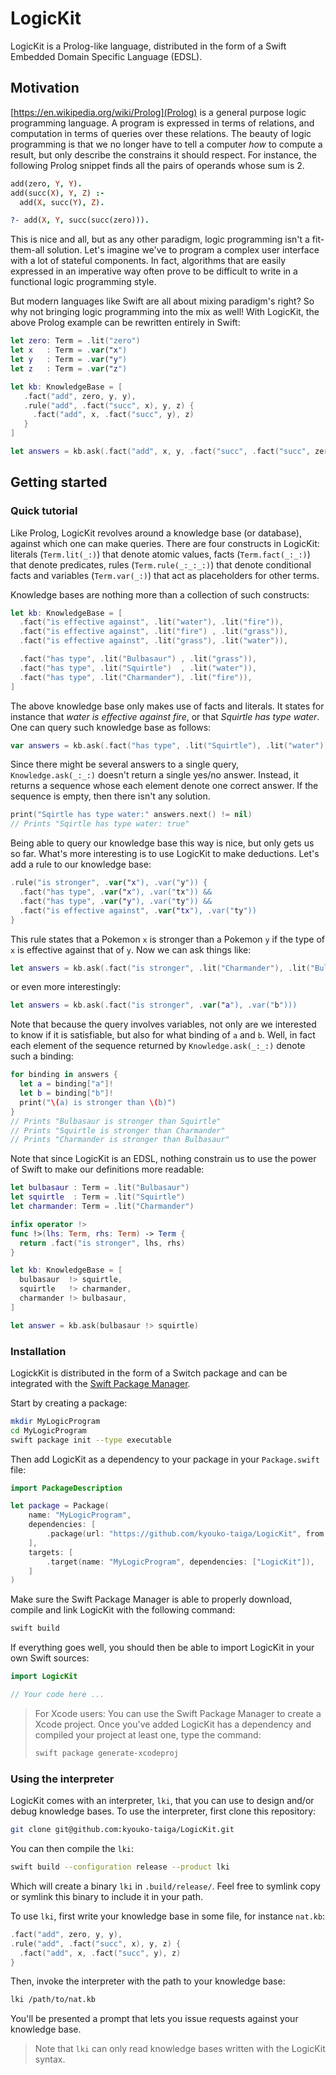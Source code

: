 # LogicKit

LogicKit is a Prolog-like language,
distributed in the form of a Swift Embedded Domain Specific Language (EDSL).

## Motivation

[https://en.wikipedia.org/wiki/Prolog](Prolog) is a general purpose logic programming language.
A program is expressed in terms of relations,
and computation in terms of queries over these relations.
The beauty of logic programming is that
we no longer have to tell a computer *how* to compute a result,
but only describe the constrains it should respect.
For instance, the following Prolog snippet finds all the pairs of operands whose sum is 2.

```prolog
add(zero, Y, Y).
add(succ(X), Y, Z) :-
  add(X, succ(Y), Z).

?- add(X, Y, succ(succ(zero))).
```

This is nice and all, but as any other paradigm, logic programming isn't a fit-them-all solution.
Let's imagine we've to program a complex user interface with a lot of stateful components.
In fact, algorithms that are easily expressed in an imperative way
often prove to be difficult to write in a functional logic programming style.

But modern languages like Swift are all about mixing paradigm's right?
So why not bringing logic programming into the mix as well!
With LogicKit, the above Prolog example can be rewritten entirely in Swift:

```swift
let zero: Term = .lit("zero")
let x   : Term = .var("x")
let y   : Term = .var("y")
let z   : Term = .var("z")

let kb: KnowledgeBase = [
   .fact("add", zero, y, y),
   .rule("add", .fact("succ", x), y, z) {
     .fact("add", x, .fact("succ", y), z)
   }
]

let answers = kb.ask(.fact("add", x, y, .fact("succ", .fact("succ", zero))))
```

## Getting started

### Quick tutorial

Like Prolog, LogicKit revolves around a knowledge base (or database),
against which one can make queries.
There are four constructs in LogicKit:
literals (`Term.lit(_:)`) that denote atomic values,
facts (`Term.fact(_:_:)`) that denote predicates,
rules (`Term.rule(_:_:_:)`) that denote conditional facts and
variables (`Term.var(_:)`) that act as placeholders for other terms.

Knowledge bases are nothing more than a collection of such constructs:

```swift
let kb: KnowledgeBase = [
  .fact("is effective against", .lit("water"), .lit("fire")),
  .fact("is effective against", .lit("fire") , .lit("grass")),
  .fact("is effective against", .lit("grass"), .lit("water")),

  .fact("has type", .lit("Bulbasaur") , .lit("grass")),
  .fact("has type", .lit("Squirtle")  , .lit("water")),
  .fact("has type", .lit("Charmander"), .lit("fire")),
]
```

The above knowledge base only makes use of facts and literals.
It states for instance that *water is effective against fire*,
or that *Squirtle has type water*.
One can query such knowledge base as follows:

```swift
var answers = kb.ask(.fact("has type", .lit("Squirtle"), .lit("water")))
```

Since there might be several answers to a single query,
`Knowledge.ask(_:_:)` doesn't return a single yes/no answer.
Instead, it returns a sequence whose each element denote one correct answer.
If the sequence is empty, then there isn't any solution.

```swift
print("Sqirtle has type water:" answers.next() != nil)
// Prints "Sqirtle has type water: true"
```

Being able to query our knowledge base this way is nice,
but only gets us so far.
What's more interesting is to use LogicKit to make deductions.
Let's add a rule to our knowledge base:

```swift
.rule("is stronger", .var("x"), .var("y")) {
  .fact("has type", .var("x"), .var("tx")) &&
  .fact("has type", .var("y"), .var("ty")) &&
  .fact("is effective against", .var("tx"), .var("ty"))
}
```

This rule states that a Pokemon `x` is stronger than a Pokemon `y`
if the type of `x` is effective against that of `y`.
Now we can ask things like:

```swift
let answers = kb.ask(.fact("is stronger", .lit("Charmander"), .lit("Bulbasaur")))
```

or even more interestingly:

```swift
let answers = kb.ask(.fact("is stronger", .var("a"), .var("b")))
```

Note that because the query involves variables,
not only are we interested to know if it is satisfiable,
but also for what binding of `a` and `b`.
Well, in fact each element of the sequence returned by `Knowledge.ask(_:_:)`
denote such a binding:

```swift
for binding in answers {
  let a = binding["a"]!
  let b = binding["b"]!
  print("\(a) is stronger than \(b)")
}
// Prints "Bulbasaur is stronger than Squirtle"
// Prints "Squirtle is stronger than Charmander"
// Prints "Charmander is stronger than Bulbasaur"
```

Note that since LogicKit is an EDSL,
nothing constrain us to use the power of Swift to make our definitions more readable:

```swift
let bulbasaur : Term = .lit("Bulbasaur")
let squirtle  : Term = .lit("Squirtle")
let charmander: Term = .lit("Charmander")

infix operator !>
func !>(lhs: Term, rhs: Term) -> Term {
  return .fact("is stronger", lhs, rhs)
}

let kb: KnowledgeBase = [
  bulbasaur  !> squirtle,
  squirtle   !> charmander,
  charmander !> bulbasaur,
]

let answer = kb.ask(bulbasaur !> squirtle)
```

### Installation

LogickKit is distributed in the form of a Switch package
and can be integrated with the [Swift Package Manager](https://swift.org/package-manager/).

Start by creating a package:

```bash
mkdir MyLogicProgram
cd MyLogicProgram
swift package init --type executable
```

Then add LogicKit as a dependency to your package in your `Package.swift` file:

```swift
import PackageDescription

let package = Package(
    name: "MyLogicProgram",
    dependencies: [
        .package(url: "https://github.com/kyouko-taiga/LogicKit", from: "1.0.0"),
    ],
    targets: [
        .target(name: "MyLogicProgram", dependencies: ["LogicKit"]),
    ]
)
```

Make sure the Swift Package Manager is able to properly download, compile and link LogicKit
with the following command:

```bash
swift build
```

If everything goes well,
you should then be able to import LogicKit in your own Swift sources:

```swift
import LogicKit

// Your code here ...
```

> For Xcode users:
> You can use the Swift Package Manager to create a Xcode project.
> Once you've added LogicKit has a dependency and compiled your project at least one,
> type the command:
>
> ```bash
> swift package generate-xcodeproj
> ```

### Using the interpreter

LogicKit comes with an interpreter, `lki`,
that you can use to design and/or debug knowledge bases.
To use the interpreter, first clone this repository:

```bash
git clone git@github.com:kyouko-taiga/LogicKit.git
```

You can then compile the `lki`:

```bash
swift build --configuration release --product lki
```

Which will create a binary `lki` in `.build/release/`.
Feel free to symlink copy or symlink this binary to include it in your path.

To use `lki`, first write your knowledge base in some file, for instance `nat.kb`:

```swift
.fact("add", zero, y, y),
.rule("add", .fact("succ", x), y, z) {
  .fact("add", x, .fact("succ", y), z)
}
```

Then, invoke the interpreter with the path to your knowledge base:

```bash
lki /path/to/nat.kb
```

You'll be presented a prompt that lets you issue requests against your knowledge base.

> Note that `lki` can only read knowledge bases written with the LogicKit syntax.
